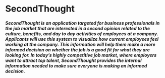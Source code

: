 # SecondThought
##### SecondThought is an application targeted for business professionals in the job market that are interested in a second opinion related to the culture, benefits, and day to day activities of employees at a company. Applicants will use this system to visualize how current employees feel working at the company. This information will help them make a more informed decision on whether the job is a good fit for what they are looking for. In today’s highly competitive job market, where employers want to attract top talent, SecondThought provides the internal information needed to make sure everyone is making an informed decision.
